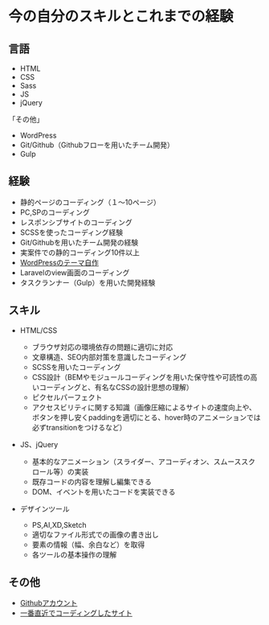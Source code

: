 # 今の自分のスキルとこれまでの経験

## 言語
* HTML
* CSS
* Sass
* JS
* jQuery

「その他」
* WordPress
* Git/Github（Githubフローを用いたチーム開発）
* Gulp

## 経験
* 静的ページのコーディング（１〜10ページ）
* PC,SPのコーディング
* レスポンシブサイトのコーディング
* SCSSを使ったコーディング経験
* Git/Githubを用いたチーム開発の経験
* 実案件での静的コーディング10件以上
* [WordPressのテーマ自作](https://wp-practice.xyz)
* Laravelのview画面のコーディング
* タスクランナー（Gulp）を用いた開発経験

## スキル
* HTML/CSS
    * ブラウザ対応の環境依存の問題に適切に対応
    * 文章構造、SEO内部対策を意識したコーディング
    * SCSSを用いたコーディング
    * CSS設計（BEMやモジュールコーディングを用いた保守性や可読性の高いコーディングと、有名なCSSの設計思想の理解）
    * ピクセルパーフェクト
    * アクセスビリティに関する知識（画像圧縮によるサイトの速度向上や、ボタンを押し安くpaddingを適切にとる、hover時のアニメーションでは必ずtransitionをつけるなど）

* JS、jQuery
    * 基本的なアニメーション（スライダー、アコーディオン、スムーススクロール等）の実装
    * 既存コードの内容を理解し編集できる
    * DOM、イベントを用いたコードを実装できる

* デザインツール
    * PS,AI,XD,Sketch
    * 適切なファイル形式での画像の書き出し
    * 要素の情報（幅、余白など）を取得
    * 各ツールの基本操作の理解

## その他
* [Githubアカウント](https://github.com/benzy78)
* [一番直近でコーディングしたサイト](https://benzy78.github.io/day28/)
